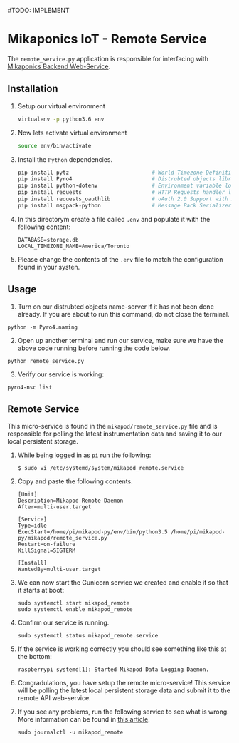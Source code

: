 #TODO: IMPLEMENT

# Mikaponics IoT - Remote Service
The ``remote_service.py`` application is responsible for interfacing with [Mikaponics Backend Web-Service](https://github.com/mikaponics/mikaponics-back).

## Installation

1. Setup our virtual environment

    ```bash
    virtualenv -p python3.6 env
    ```

2. Now lets activate virtual environment

    ```bash
    source env/bin/activate
    ```

3. Install the ``Python`` dependencies.

    ```bash
    pip install pytz                          # World Timezone Definitions
    pip install Pyro4                         # Distrubted objects library.
    pip install python-dotenv                 # Environment variable loader.
    pip install requests                      # HTTP Requests handler library.
    pip install requests_oauthlib             # oAuth 2.0 Support with Requests library.
    pip install msgpack-python                # Message Pack Serializer Library.
    ```

4. In this directorym create a file called ``.env`` and populate it with the following content:

    ```
    DATABASE=storage.db
    LOCAL_TIMEZONE_NAME=America/Toronto
    ```

5. Please change the contents of the ``.env`` file to match the configuration found in your systen.

## Usage


1. Turn on our distrubted objects name-server if it has not been done already. If you are about to run this command, do not close the terminal.

  ```
  python -m Pyro4.naming
  ```

2. Open up another terminal and run our service, make sure we have the above code running before running the code below.

  ```
  python remote_service.py
  ```

3. Verify our service is working:

  ```
  pyro4-nsc list
  ```


## Remote Service
This micro-service is found in the ``mikapod/remote_service.py`` file and is responsible for polling the latest instrumentation data and saving it to our local persistent storage.

1. While being logged in as ``pi`` run the following:

    ```
    $ sudo vi /etc/systemd/system/mikapod_remote.service
    ```

2. Copy and paste the following contents.

    ```
    [Unit]
    Description=Mikapod Remote Daemon
    After=multi-user.target

    [Service]
    Type=idle
    ExecStart=/home/pi/mikapod-py/env/bin/python3.5 /home/pi/mikapod-py/mikapod/remote_service.py
    Restart=on-failure
    KillSignal=SIGTERM

    [Install]
    WantedBy=multi-user.target
    ```

3. We can now start the Gunicorn service we created and enable it so that it starts at boot:

    ```
    sudo systemctl start mikapod_remote
    sudo systemctl enable mikapod_remote
    ```

4. Confirm our service is running.

    ```
    sudo systemctl status mikapod_remote.service
    ```

5. If the service is working correctly you should see something like this at the bottom:

    ```
    raspberrypi systemd[1]: Started Mikapod Data Logging Daemon.
    ```

6. Congradulations, you have setup the remote micro-service! This service will be polling the latest local persistent storage data and submit it to the remote API web-service.

7. If you see any problems, run the following service to see what is wrong. More information can be found in [this article](https://unix.stackexchange.com/a/225407).

    ```
    sudo journalctl -u mikapod_remote
    ```
